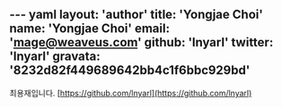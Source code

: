 --- yaml
layout: 'author'
title: 'Yongjae Choi'
name: 'Yongjae Choi'
email: 'mage@weaveus.com'
github: 'lnyarl'
twitter: 'lnyarl'
gravata: '8232d82f449689642bb4c1f6bbc929bd'
---

최용재입니다.
[https://github.com/lnyarl](https://github.com/lnyarl)

